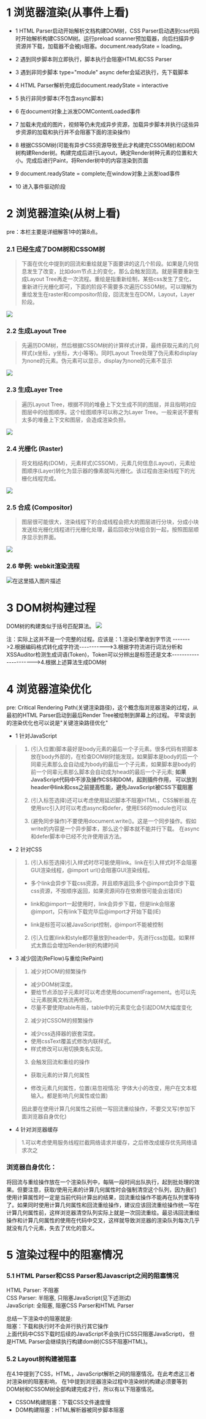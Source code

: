 # 1 浏览器渲染(从事件上看)
* 1 HTML Parser启动开始解析文档构建DOM树，CSS Parser启动遇到css代码时开始解析构建CSSOM树。运行preload scanner预加载器，向后扫描异步资源并下载，加载器不会被js阻塞。document.readyState = loading。


* 2 遇到同步脚本则立即执行，脚本执行会阻塞HTML和CSS Parser


* 3 遇到非同步脚本 type="module" async defer会延迟执行，先下载脚本


* 4 HTML Parser解析完成后document.readyState = interactive


* 5 执行非同步脚本(不包含async脚本)


* 6 在document对象上派发DOMContentLoaded事件


* 7 加载未完成的图片，视频等仍未完成异步资源，加载异步脚本并执行(这些异步资源的加载和执行并不会阻塞下面的渲染操作)


* 8 根据CSSOM树(可能有异步CSS资源导致至此才构建完CSSOM树)和DOM树构建Render树。构建完成后进行Layout，确定Render树种元素的位置和大小。完成后进行Paint，将Render树中的内容渲染到页面


* 9 document.readyState = complete;在window对象上派发load事件


* 10 进入事件驱动阶段

# 2 浏览器渲染(从树上看)
pre：本栏主要是详细解答1中的第8点。

### 2.1 已经生成了DOM树和CSSOM树
>下面在优化中提到的回流和重绘就是下面要讲的这几个阶段。如果是几何信息发生了改变，比如dom节点上的变化，那么会触发回流。就是需要重新生成Layout Tree再走一次流程。重绘是指重新绘制，某些css发生了变化，重新进行光栅化即可，下面的阶段不需要多次遍历CSSOM树。可以理解为重绘发生在raster和compositor阶段，回流发生在DOM，Layout，Layer阶段。

![](./assests/DOMCSSOM.PNG)

### 2.2 生成Layout Tree
>先遍历DOM树，然后根据CSSOM树的计算样式计算，最终获取元素的几何样式(x坐标，y坐标，大小等等)。同时Layout Tree处理了伪元素和display为none的元素。伪元素可以显示，display为none的元素不显示

![](./assests/Layout.PNG)

### 2.3 生成Layer Tree
>遍历Layout Tree，根据不同的堆叠上下文生成不同的图层，并且指明对应图层中的绘图顺序。这个绘图顺序可以称之为Layer Tree。一般来说不要有太多的堆叠上下文和图层，会造成渲染负担。

![](./assests/Layer.PNG)

### 2.4 光栅化 (Raster)
>将文档结构(DOM)，元素样式(CSSOM)，元素几何信息(Layout)，元素绘图顺序(Layer)转化为显示器的像素就叫光栅化。该过程由渲染线程下的光栅化线程完成。

![](./assests/raster.PNG)

### 2.5 合成 (Compositor)
>图层很可能很大，渲染线程下的合成线程会把大的图层进行分块，分成小块发送给光栅化线程进行光栅化处理，最后回收分块组合到一起，按照图层顺序显示到界面。

![](./assests/compositor.PNG)

### 2.6 举例: webkit渲染流程
![在这里插入图片描述](https://img-blog.csdnimg.cn/07b36ce83dc2493bb5537ccc84e3b8c4.png?x-oss-process=image/watermark,type_ZHJvaWRzYW5zZmFsbGJhY2s,shadow_50,text_Q1NETiBAVmFuZ2h1YQ==,size_20,color_FFFFFF,t_70,g_se,x_16#pic_center)

# 3 DOM树构建过程
DOM树的构建类似于括号匹配算法。
![](./assests/programme.PNG)

注：实际上这并不是一个完整的过程。应该是：1.渲染引擎收到字节流 ------->2.根据编码格式转化成字符流----------->3.根据字符流进行词法分析和XSSAuditor检测生成词语(Token)，Token可以分辨出是标签还是文本---------------------->4.根据上述算法生成DOM树

# 4 浏览器渲染优化
pre: Critical Rendering Path(关键渲染路径)，这个概念指浏览器渲染的过程，从最初的HTML Parser启动到最后Render Tree被绘制到屏幕上的过程。
平常谈到的渲染优化也可以说是"关键渲染路径优化"

* 1 针对JavaScript
>1. (引入位置)脚本最好是body元素的最后一个子元素。很多代码有把脚本放在body外部的，在检查DOM树时能发现，如果脚本是body的后一个同辈元素那么会自动成为body的最后一个子元素，如果脚本是body的前一个同辈元素那么脚本会自动成为head的最后一个子元素; **如果JavaScript代码中不涉及操作CSS和DOM，起到插件作用， 可以放到header中link和css之前提高性能，避免JavaScript被CSS下载阻塞**
>
> 
>2. (引入标签选择)还可以考虑使用延迟脚本不阻塞HTML，CSS解析器,在使用src引入时可以考虑async和defer，使用ES6的module也可以   
>
> 
>3. (避免同步操作)不要使用document.write()。这是一个同步操作。假如write的内容是一个异步脚本，那么这个脚本就不能并行下载。
  在async和defer脚本中已经不允许使用该方法。   

* 2 针对CSS
>1. (引入标签选择)引入样式时尽可能使用link。link在引入样式时不会阻塞GUI渲染线程，@import url()会阻塞GUI渲染线程。   
>* 多个link会异步下载css资源，并且顺序返回;多个@import会异步下载css资源，不按顺序返回，如果资源间存在依赖很可能会出错(IE)   
>
> 
>* link和@import一起使用时，link会异步下载，但是link会阻塞@import，只有link下载完毕后@import才开始下载(IE)
>
> 
>* link是标签可以被JavaScript控制，@import不能被控制
>
> 
>2. (引入位置)link和style都尽量放到header中，先进行css加载。如果样式太靠后会增加Render树的构建时间


* 3 减少回流(ReFlow)与重绘(RePaint)
>1. 减少对DOM的频繁操作
>* 减少DOM树深度。
>* 要给节点添加子元素时可以考虑使用documentFragement。也可以先让元素脱离文档流再修改。  
>* 尽量不要使用table布局，table中的元素变化会引起DOM大幅度变化
>2. 减少对CSSOM的频繁操作
>* 减少css选择器的嵌套深度。
>* 使用cssText覆盖式修改内联样式。
>* 样式修改可以用切换类名实现。
>3. 会触发回流和重绘的操作
>* 获取元素的计算几何属性
>
>* 修改元素几何属性，位置(易忽视情况: 字体大小的改变，用户在文本框输入。都是影响几何属性或位置)
>
>  因此要在使用计算几何属性之前统一写回流重绘操作，不要交叉写(参加下面浏览器自身优化)

* 4 针对浏览器缓存
> 1.可以考虑使用服务线程拦截网络请求并缓存，之后修改成缓存优先网络请求次之

### 浏览器自身优化：
将回流与重绘操作放在一个渲染队列中，每隔一段时间出队执行，起到批处理的效果。但要注意，获取/使用元素的计算几何属性时会强制清空这个队列，因为我们使用计算属性时一定是当前代码计算出的结果，回流重绘操作不能再在队列里等待了。如果同时使用计算几何属性和回流重绘操作，建议应该回流重绘操作统一写在计算几何属性前，这样浏览器清空队列实际上就是一次回流重绘。最忌讳回流重绘操作和计算几何属性的使用在代码中交叉，这样就导致浏览器的渲染队列每次几乎就没有几个元素，失去了优化的意义。


# 5 渲染过程中的阻塞情况
### 5.1 HTML Parser和CSS Parser和Javascript之间的阻塞情况
HTML Parser: 不阻塞   
CSS Parser: 半阻塞, 只阻塞JavaScript(见下述测试)   
JavaScript: 全阻塞, 阻塞CSS Parser和HTML Parser

总结一下渲染中的阻塞就是:   
阻塞：下载和执行时不会并行执行其它操作   
上面代码中CSS下载时后续的JavaScript不会执行(CSS只阻塞JavaScript)，
但是HTML Parser会继续执行构建dom树(CSS不阻塞HTML)。

### 5.2 Layout树构建被阻塞
在4.1中提到了CSS，HTML，JavaScript解析之间的阻塞情况。在此考虑这三者对渲染树的阻塞影响，
在1中提到浏览器渲染过程中渲染树的构建必须要等到DOM树和CSSOM树全部构建完成才行，所以有以下阻塞情况。
* CSSOM构建阻塞：下载CSS文件速度慢
* DOM构建阻塞：HTML解析器被同步脚本阻塞
